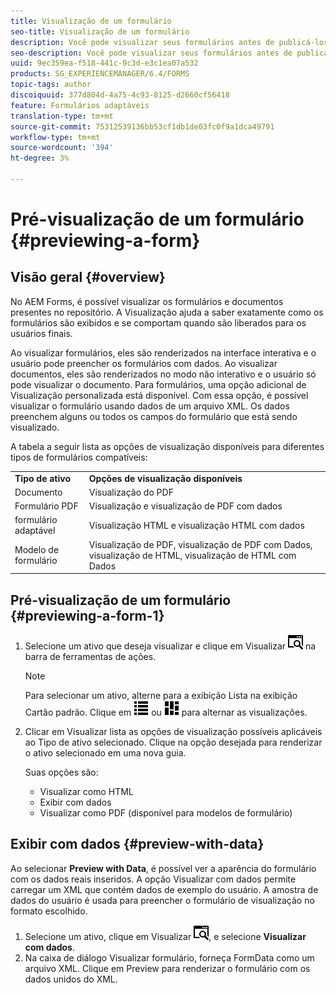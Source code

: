 ```yaml
---
title: Visualização de um formulário
seo-title: Visualização de um formulário
description: Você pode visualizar seus formulários antes de publicá-los ou ativá-los para garantir que eles atendam às expectativas. As opções de visualização podem variar entre os tipos de formulário compatíveis.
seo-description: Você pode visualizar seus formulários antes de publicá-los ou ativá-los para garantir que eles atendam às expectativas. As opções de visualização podem variar entre os tipos de formulário compatíveis.
uuid: 9ec359ea-f518-441c-9c3d-e3c1ea07a532
products: SG_EXPERIENCEMANAGER/6.4/FORMS
topic-tags: author
discoiquuid: 377d804d-4a75-4c93-8125-d2660cf56418
feature: Formulários adaptáveis
translation-type: tm+mt
source-git-commit: 75312539136bb53cf1db1de03fc0f9a1dca49791
workflow-type: tm+mt
source-wordcount: '394'
ht-degree: 3%

---
```



# Pré-visualização de um formulário {#previewing-a-form}

## Visão geral {#overview}

No AEM Forms, é possível visualizar os formulários e documentos presentes no repositório. A Visualização ajuda a saber exatamente como os formulários são exibidos e se comportam quando são liberados para os usuários finais.

Ao visualizar formulários, eles são renderizados na interface interativa e o usuário pode preencher os formulários com dados. Ao visualizar documentos, eles são renderizados no modo não interativo e o usuário só pode visualizar o documento. Para formulários, uma opção adicional de Visualização personalizada está disponível. Com essa opção, é possível visualizar o formulário usando dados de um arquivo XML. Os dados preenchem alguns ou todos os campos do formulário que está sendo visualizado.

A tabela a seguir lista as opções de visualização disponíveis para diferentes tipos de formulários compatíveis:

<table> 
 <tbody>
  <tr>
   <td><strong>Tipo de ativo</strong><br /> </td> 
   <td><strong>Opções de visualização disponíveis</strong><br /> </td> 
  </tr>
  <tr>
   <td>Documento</td> 
   <td>Visualização do PDF</td> 
  </tr>
  <tr>
   <td>Formulário PDF</td> 
   <td>Visualização e visualização de PDF com dados<br /> </td> 
  </tr>
  <tr>
   <td>formulário adaptável</td> 
   <td>Visualização HTML e visualização HTML com dados</td> 
  </tr>
  <tr>
   <td>Modelo de formulário</td> 
   <td>Visualização de PDF, visualização de PDF com Dados, visualização de HTML, visualização de HTML com Dados<br /> </td> 
  </tr>
 </tbody>
</table>

## Pré-visualização de um formulário {#previewing-a-form-1}

1. Selecione um ativo que deseja visualizar e clique em Visualizar ![aem6forms_preview](assets/aem6forms_preview.png) na barra de ferramentas de ações.

   >[!NOTE]
   >
   >Para selecionar um ativo, alterne para a exibição Lista na exibição Cartão padrão. Clique em ![aem6forms_viewlist](assets/aem6forms_viewlist.png) ou ![aem6forms_viewcard](assets/aem6forms_viewcard.png) para alternar as visualizações.

1. Clicar em Visualizar lista as opções de visualização possíveis aplicáveis ao Tipo de ativo selecionado. Clique na opção desejada para renderizar o ativo selecionado em uma nova guia.

   Suas opções são:

   * Visualizar como HTML
   * Exibir com dados
   * Visualizar como PDF (disponível para modelos de formulário)

## Exibir com dados {#preview-with-data}

Ao selecionar **Preview with Data**, é possível ver a aparência do formulário com os dados reais inseridos. A opção Visualizar com dados permite carregar um XML que contém dados de exemplo do usuário. A amostra de dados do usuário é usada para preencher o formulário de visualização no formato escolhido.

1. Selecione um ativo, clique em Visualizar ![aem6forms_preview](assets/aem6forms_preview.png), e selecione **Visualizar com dados**.
1. Na caixa de diálogo Visualizar formulário, forneça FormData como um arquivo XML. Clique em Preview para renderizar o formulário com os dados unidos do XML.

